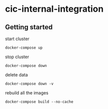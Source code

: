 # cic-internal-integration

## Getting started 

start cluster
```
docker-compose up
```

stop cluster
```
docker-compose down
```

delete data
```
docker-compose down -v
```

rebuild all the images
```
docker-compose build --no-cache
```